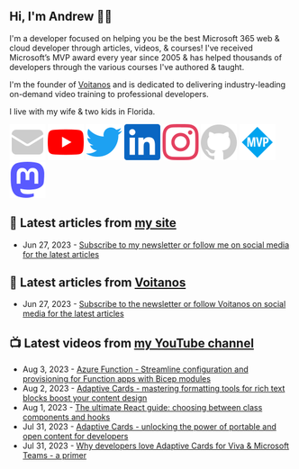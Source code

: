 ## Hi, I'm Andrew 👋🏼

I'm a developer focused on helping you be the best Microsoft 365 web & cloud developer through articles, videos, & courses! I've received Microsoft’s MVP award every year since 2005 & has helped thousands of developers through the various courses I've authored & taught.

I'm the founder of [Voitanos](https://www.voitanos.io) and is dedicated to delivering industry-leading on-demand video training to professional developers.

I live with my wife & two kids in Florida.

[![](./images/mail.svg)](https://www.andrewconnell.com/newsletter) 
[![](./images/youtube.svg)](https://www.youtube.com/@andrew_connell) 
[![](./images/twitter.svg)](https://www.twitter.com/andrewconnell) 
[![](./images/linkedin.svg)](https://www.linkedin.com/in/andrewconnell) 
[![](./images/instagram.svg)](https://www.instagram.com/andrewconnell1) 
[![](./images/github.svg)](https://github.com/andrewconnell) 
[![](./images/mvp.svg)](https://mvp.microsoft.com/en-us/PublicProfile/21083?fullName=Andrew%20Connell) 
<a rel="me" href="https://mastodon.world/@andrewconnell"><img src="./images/mastodon.svg" /></a> 

## 📘 Latest articles from [my site](https://www.andrewconnell.com)
<!-- MYBLOG-POST-LIST:START -->
- Jun 27, 2023 - [Subscribe to my newsletter or follow me on social media for the latest articles](https://www.andrewconnell.com/newsletter)<!-- MYBLOG-POST-LIST:END -->

## 📙 Latest articles from [Voitanos](https://www.voitanos.io/blog)
<!-- VOITANOSBLOG-POST-LIST:START -->
- Jun 27, 2023 - [Subscribe to the newsletter or follow Voitanos on social media for the latest articles](https://www.voitanos.io/newsletter)<!-- VOITANOSBLOG-POST-LIST:END -->

## 📺 Latest videos from [my YouTube channel](https://www.youtube.com/@andrew_connell)
<!-- VOITANOSYOUTUBE-POST-LIST:START -->
- Aug 3, 2023 - [Azure Function - Streamline configuration and provisioning for Function apps with Bicep modules](https://www.youtube.com/watch?v=XoJdJ8Nhbp0)
- Aug 2, 2023 - [Adaptive Cards - mastering formatting tools for rich text blocks boost your content design](https://www.youtube.com/watch?v=qy_lrbfgpIo)
- Aug 1, 2023 - [The ultimate React guide: choosing between class components and hooks](https://www.youtube.com/watch?v=Ep5Y5HiA6Rg)
- Jul 31, 2023 - [Adaptive Cards - unlocking the power of portable and open content for developers](https://www.youtube.com/watch?v=I_FwH4HC_y8)
- Jul 31, 2023 - [Why developers love Adaptive Cards for Viva &amp; Microsoft Teams - a primer](https://www.youtube.com/watch?v=MPGJ9v8jylA)<!-- VOITANOSYOUTUBE-POST-LIST:END -->

